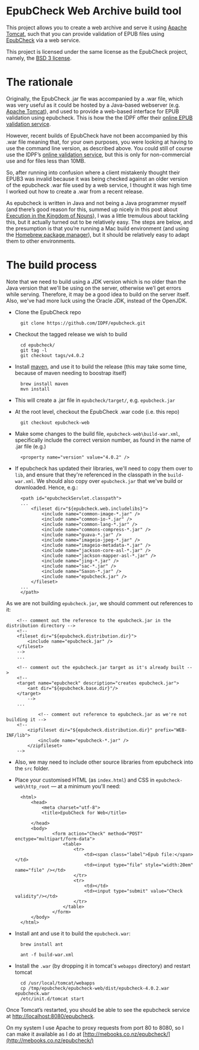 # EpubCheck Web Archive build tool

This project allows you to create a web archive and serve it using [Apache Tomcat](http://tomcat.apache.org/), such that
you can provide validation of EPUB files using [EpubCheck](https://github.com/IDPF/epubcheck) via a web service.

This project is licensed under the same license as the EpubCheck project, namely, the <a href="http://opensource.org/licenses/BSD-3-Clause">BSD 3 license</a>.

# The rationale

Originally, the EpubCheck .jar fle was accompanied by a .war file, which was very useful as it could be hosted by a Java-based webserver (e.g. <a href="http://tomcat.apache.org/">Apache Tomcat</a>), and used to provide a web-based interface for EPUB validation using epubcheck. This is how the the IDPF offer their <a href="http://validator.idpf.org/">online EPUB validation service</a>.

However, recent builds of EpubCheck have not been accompanied by this .war file meaning that, for your own purposes, you were looking at having to use the command line version, as described above. You could still of course use the IDPF’s <a href="http://validator.idpf.org/">online validation service</a>, but this is only for non-commercial use and for files less than 10MB.

So, after running into confusion where a client mistakenly thought their EPUB3 was invalid because it was being checked against an older version of the epubcheck .war file used by a web service, I thought it was high time I worked out how to create a .war from a recent release.

As epubcheck is written in Java and not being a Java programmer myself (and there’s good reason for this, summed up nicely in this post about <a href="http://steve-yegge.blogspot.co.nz/2006/03/execution-in-kingdom-of-nouns.html">Execution in the Kingdom of Nouns</a>), I was a little tremulous about tackling this, but it actually turned out to be relatively easy. The steps are below, and the presumption is that you’re running a Mac build environment (and using the <a href="http://brew.sh/">Homebrew package manager</a>), but it should be relatively easy to adapt them to other environments.

# The build process

Note that we need to build using a JDK version which is no older than the Java version that we'll be using on the server, otherwise we'l get errors while serving. Therefore, it may be a good idea to build on the server itself. Also, we've had more luck using the Oracle JDK, instead of the OpenJDK.

* Clone the EpubCheck repo

		git clone https://github.com/IDPF/epubcheck.git

* Checkout the tagged release we wish to build

		cd epubcheck/
		git tag -l
		git checkout tags/v4.0.2

* Install <a href="http://maven.apache.org/">maven</a>, and use it to build the release (this may take some time, because of maven needing to boostrap itself)

		brew install maven
		mvn install

* This will create a .jar file in `epubcheck/target/`, e.g. `epubcheck.jar`

* At the root level, checkout the EpubCheck .war code (i.e. this repo)

		git checkout epubcheck-web

* Make some changes to the build file, `epubcheck-web\build-war.xml`,
specifically include the correct version number, as found in the name of .jar file (e.g.)

		<property name="version" value="4.0.2" />

* If epubcheck has updated their libraries, we'll need to copy them over to `lib`, and ensure that they're referenced in the classpath in the `build-war.xml`.  We should also copy over `epubcheck.jar` that we've build or downloaded.  Hence, e.g.:

		<path id="epubcheckServlet.classpath">
		...
			<fileset dir="${epubcheck.web.includelibs}">
				<include name="common-image-*.jar" />
				<include name="common-io-*.jar" />
				<include name="common-lang-*.jar" />
				<include name="commons-compress-*.jar" />
				<include name="guava-*.jar" />
				<include name="imageio-jpeg-*.jar" />
				<include name="imageio-metadata-*.jar" />
				<include name="jackson-core-asl-*.jar" />
				<include name="jackson-mapper-asl-*.jar" />
				<include name="jing-*.jar" />
				<include name="sac-*.jar" />
				<include name="Saxon-*.jar" />
				<include name="epubcheck.jar" />
			</fileset>
		...
		</path>

As we are not building `epubcheck.jar`, we should comment out references to it:

		<!-- comment out the reference to the epubcheck.jar in the distribution directory -->
		<!--
		<fileset dir="${epubcheck.distribution.dir}">
			<include name="epubcheck.jar" />
		</fileset>
		-->
		...
		
		<!-- comment out the epubcheck.jar target as it's already built -->
   		<!--
		<target name="epubcheck" description="creates epubcheck.jar">
			<ant dir="${epubcheck.base.dir}"/>
		</target>
     		-->
		...
		
                <!-- comment out reference to epubcheck.jar as we're not building it -->
		<!--
			<zipfileset dir="${epubcheck.distribution.dir}" prefix="WEB-INF/lib">
				<include name="epubcheck-*.jar" />
			</zipfileset>
		-->


* Also, we may need to include other source libraries from epubcheck into the `src` folder.

* Place your customised HTML (as `index.html`) and CSS in `epubcheck-web\http_root` &#8212; at a minimum you'll need:

		<html>
		    <head>
		        <meta charset="utf-8">
		        <title>EpubCheck for Web</title>

		    </head>
		    <body>
		            <form action="Check" method="POST" enctype="multipart/form-data">
		                <table>
		                    <tr>
		                        <td><span class="label">Epub file:</span></td>
		                        <td><input type="file" style="width:20em" name="file" /></td>
		                    </tr>
		                    <tr>
		                        <td></td>
		                        <td><input type="submit" value="Check validity"/></td>
		                    </tr>
		                </table>
		            </form>
		    </body>
		</html>

* Install ant and use it to build the `epubcheck.war`:

		brew install ant

		ant -f build-war.xml

* Install the `.war` (by dropping it in tomcat's `webapps` directory) and restart tomcat

		cd /usr/local/tomcat/webapps
		cp /tmp/epubcheck/epubcheck-web/dist/epubcheck-4.0.2.war epubcheck.war
		/etc/init.d/tomcat start

Once Tomcat’s restarted, you should be able to see the epubcheck service at [http://localhost:8080/epubcheck](http://localhost:8080/epubcheck).

On my system I use Apache to proxy requests from port 80 to 8080, so I can make it available as I do at [http://mebooks.co.nz/epubcheck/](http://mebooks.co.nz/epubcheck/)



